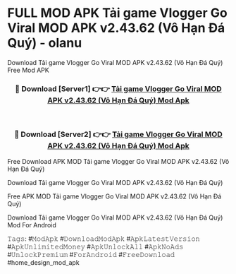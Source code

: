 # FULL MOD APK Tải game Vlogger Go Viral MOD APK v2.43.62 (Vô Hạn Đá Quý) - olanu
Download Tải game Vlogger Go Viral MOD APK v2.43.62 (Vô Hạn Đá Quý) Free Mod APK

<div align="center">
<h3>🔴 Download [Server1] 👉👉 <a href="https://apk-comot.site?title=Tải_game_Vlogger_Go_Viral_MOD_APK_v2.43.62_(Vô_Hạn_Đá_Quý)">Tải game Vlogger Go Viral MOD APK v2.43.62 (Vô Hạn Đá Quý) Mod Apk</a></h3><br>

<h3>🔴 Download [Server2] 👉👉 <a href="https://apk-comot.site?title=Tải_game_Vlogger_Go_Viral_MOD_APK_v2.43.62_(Vô_Hạn_Đá_Quý)">Tải game Vlogger Go Viral MOD APK v2.43.62 (Vô Hạn Đá Quý) Mod Apk</a></h3>
</div>


Free Download APK MOD Tải game Vlogger Go Viral MOD APK v2.43.62 (Vô Hạn Đá Quý)

Download Tải game Vlogger Go Viral MOD APK v2.43.62 (Vô Hạn Đá Quý) 

Free APK MOD Tải game Vlogger Go Viral MOD APK v2.43.62 (Vô Hạn Đá Quý) 

Download Tải game Vlogger Go Viral MOD APK v2.43.62 (Vô Hạn Đá Quý) Mod For Android

𝚃𝚊𝚐𝚜: #𝙼𝚘𝚍𝙰𝚙𝚔 #𝙳𝚘𝚠𝚗𝚕𝚘𝚊𝚍𝙼𝚘𝚍𝙰𝚙𝚔 #𝙰𝚙𝚔𝙻𝚊𝚝𝚎𝚜𝚝𝚅𝚎𝚛𝚜𝚒𝚘𝚗 #𝙰𝚙𝚔𝚄𝚗𝚕𝚒𝚖𝚒𝚝𝚎𝚍𝙼𝚘𝚗𝚎𝚢 #𝙰𝚙𝚔𝚄𝚗𝚕𝚘𝚌𝚔𝙰𝚕𝚕 #𝙰𝚙𝚔𝙽𝚘𝙰𝚍𝚜 #𝚄𝚗𝚕𝚘𝚌𝚔𝙿𝚛𝚎𝚖𝚒𝚞𝚖 #𝙵𝚘𝚛𝙰𝚗𝚍𝚛𝚘𝚒𝚍 #𝙵𝚛𝚎𝚎𝙳𝚘𝚠𝚗𝚕𝚘𝚊𝚍 #home_design_mod_apk